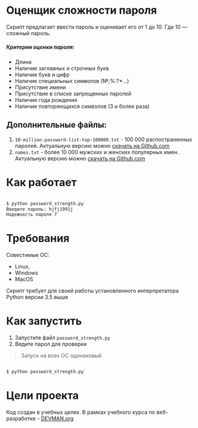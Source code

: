 # Оценщик сложности пароля
Скрипт предлагает ввести пароль и оценивает его от 1 до 10. Где 10 — сложный пароль.

##### Критерии оценки пароля:
* Длина
* Наличие заглавных и строчных букв
* Наличие букв и цифр
* Наличие специальных символов (№;%:?*...)
* Присутствие имени
* Присутствие в списке запрещенных паролей
* Наличие года рождения
* Наличие повторяющихся символов (3 и более раза)

Дополнительные файлы:
---------------------
1. `10-million-password-list-top-100000.txt` - 100 000 распостраненных паролей. 
Актуальную версию можно [скачать на Github.com](https://github.com/danielmiessler/SecLists/blob/master/Passwords/Common-Credentials/10-million-password-list-top-100000.txt)
2. `names.txt` - более 10 000 мужских и женских популярных имен.
Актуальную версию можно [скачать на Github.com](https://github.com/danielmiessler/SecLists/blob/master/Usernames/Names/names.txt)
# Как работает 
```bash

$ python password_strength.py
Введите пароль: hjfj1991j
Надежность пароля 7

```
# Требования

Совестимые OC:
* Linux,
* Windows
* MacOS

Скрипт требует для своей работы установленного интерпретатора Python версии 3.5 выше

# Как запустить

1. Запустите файл `password_strength.py`
2. Ведите парол для проверки

> Запуск на всех ОС одинаковый

```bash

$ python password_strength.py

```

# Цели проекта

Код создан в учебных целях. В рамках учебного курса по веб-разработке - [DEVMAN.org](https://devman.org)
